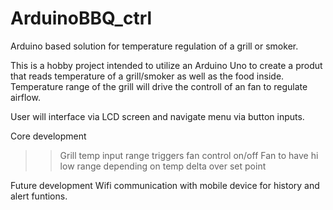 # ArduinoBBQ_ctrl
Arduino based solution for temperature regulation of a grill or smoker. 

This is a hobby project intended to utilize an Arduino Uno to create a produt that reads temperature of a grill/smoker as well as the food inside. Temperature range of the grill will drive the controll of an fan to regulate airflow. 

User will interface via LCD screen and navigate menu via button inputs. 

Core development
>> Grill temp input range triggers fan control on/off 
>> Fan to have hi low range depending on temp delta over set point

Future  development
Wifi communication with mobile device for history and alert funtions. 
 
